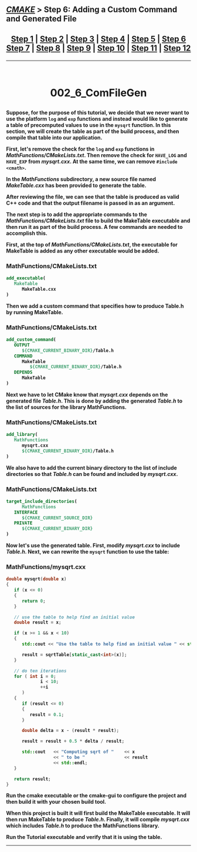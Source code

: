 ## [_CMAKE_][CMake] > **Step 6: Adding a Custom Command and Generated File**

## <p align=center>[Step 1][stp1] | [Step 2][stp2] | [Step 3][stp3] | [Step 4][stp4] | [Step 5][stp5] | [Step 6][stp6] <br/> [Step 7][stp7] | [Step 8][stp8] | [Step 9][stp9] | [Step 10][stp10] | [Step 11][stp11] | [Step 12][stp12]  </p>

<!--
* [_CMAKE_][CMake]
* [Step 1][stp1]
* [Step 2][stp2]
* [Step 3][stp3]
* [Step 4][stp4]
* [Step 5][stp5]
* [Step 6][stp6]
* [Step 7][stp7]
* [Step 8][stp8]
* [Step 9][stp9]
* [Step 10][stp10]
* [Step 11][stp11]
* [Step 12][stp12]
-->
[CMake]: ../../README.md
[stp1]: https://github.com/yoricsv/002_CppCMake/002_1_BasicStartingPoint.git
[stp2]: https://github.com/yoricsv/002_CppCMake/002_2_AddingLibrary.git
[stp3]: https://github.com/yoricsv/002_CppCMake/002_3_UsageReqForLib.git
[stp4]: https://github.com/yoricsv/002_CppCMake/002_4_InstallAndTest.git
[stp5]: https://github.com/yoricsv/002_CppCMake/002_5_SysIntrospection.git
[stp6]: https://github.com/yoricsv/002_CppCMake/002_6_ComFileGen.git
[stp7]: https://github.com/yoricsv/002_CppCMake/002_7_BuildInstall.git
[stp8]: https://github.com/yoricsv/002_CppCMake/002_8_Dashboard.git
[stp9]: https://github.com/yoricsv/002_CppCMake/002_9_StaticShared.git
[stp10]: https://github.com/yoricsv/002_CppCMake/002_10_GenExpression.git
[stp11]: https://github.com/yoricsv/002_CppCMake/002_11_ExportConfig.git
[stp12]: https://github.com/yoricsv/002_CppCMake/002_12_PackDebRel.git

---
<br/>
<!-- ---------------------------------- * Navigation * ---------------------------------- -->

# <p align = center><b>002_6_ComFileGen<b></p>

Suppose, for the purpose of this tutorial, we decide that we never want to use the platform `log` and `exp` functions and instead would like to generate a table of precomputed values to use in the `mysqrt` function. In this section, we will create the table as part of the build process, and then compile that table into our application.

First, let's remove the check for the `log` and `exp` functions in ***MathFunctions/CMakeLists.txt***. Then remove the check for `HAVE_LOG` and `HAVE_EXP` from ***mysqrt.cxx***. At the same time, we can remove `#include <cmath>`.

In the ***MathFunctions*** subdirectory, a new source file named ***MakeTable.cxx*** has been provided to generate the table.

After reviewing the file, we can see that the table is produced as valid C++ code and that the output filename is passed in as an argument.

The next step is to add the appropriate commands to the ***MathFunctions/CMakeLists.txt*** file to build the MakeTable executable and then run it as part of the build process. A few commands are needed to accomplish this.

First, at the top of ***MathFunctions/CMakeLists.txt***, the executable for **MakeTable** is added as any other executable would be added.

### MathFunctions/CMakeLists.txt
```cmake
add_executable(
   MakeTable
      MakeTable.cxx
)
```

Then we add a custom command that specifies how to produce Table.h by running MakeTable.

### MathFunctions/CMakeLists.txt
```cmake
add_custom_command(
   OUTPUT
      ${CMAKE_CURRENT_BINARY_DIR}/Table.h
   COMMAND
      MakeTable
         ${CMAKE_CURRENT_BINARY_DIR}/Table.h
   DEPENDS
      MakeTable
)
```

Next we have to let CMake know that ***mysqrt.cxx*** depends on the generated file ***Table.h***. This is done by adding the generated ***Table.h*** to the list of sources for the library MathFunctions.

### MathFunctions/CMakeLists.txt
```cmake
add_library(
   MathFunctions
      mysqrt.cxx
      ${CMAKE_CURRENT_BINARY_DIR}/Table.h
)
```

We also have to add the current binary directory to the list of include directories so that ***Table.h*** can be found and included by ***mysqrt.cxx***.

### MathFunctions/CMakeLists.txt
```cmake
target_include_directories(
      MathFunctions
   INTERFACE
      ${CMAKE_CURRENT_SOURCE_DIR}
   PRIVATE
      ${CMAKE_CURRENT_BINARY_DIR}
)
```

Now let's use the generated table. First, modify ***mysqrt.cxx*** to include ***Table.h***. Next, we can rewrite the `mysqrt` function to use the table:

### MathFunctions/mysqrt.cxx
```cpp
double mysqrt(double x)
{
   if (x <= 0)
   {
      return 0;
   }

   // use the table to help find an initial value
   double result = x;

   if (x >= 1 && x < 10)
   {
      std::cout << "Use the table to help find an initial value " << std::endl;

      result = sqrtTable[static_cast<int>(x)];
   }

   // do ten iterations
   for ( int i = 0;
             i < 10;
             ++i
      )
   {
      if (result <= 0)
      {
         result = 0.1;
      }

      double delta = x - (result * result);

      result = result + 0.5 * delta / result;

      std::cout   << "Computing sqrt of "    << x
                  << " to be "               << result
                  << std::endl;
   }

   return result;
}
```

Run the **cmake** executable or the **cmake-gui** to configure the project and then build it with your chosen build tool.

When this project is built it will first build the **MakeTable** executable. It will then run **MakeTable** to produce ***Table.h***. Finally, it will compile ***mysqrt.cxx*** which includes ***Table.h*** to produce the **MathFunctions** library.

Run the **Tutorial** executable and verify that it is using the table.

---